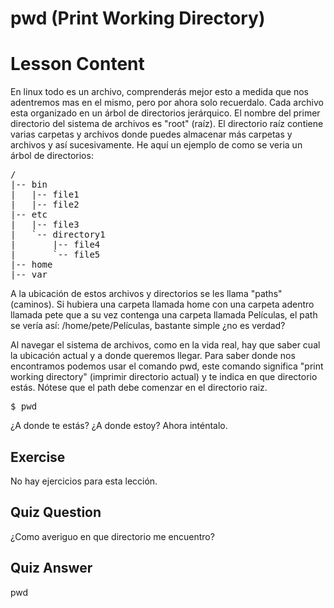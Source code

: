 # pwd (Print Working Directory)

# Lesson Content

En linux todo es un archivo, comprenderás mejor esto a medida que nos adentremos mas en el mismo, pero por ahora solo recuerdalo. Cada archivo esta organizado en un árbol de directorios jerárquico. El nombre del primer directorio del sistema de archivos es "root" (raíz). El directorio raíz contiene varias carpetas y archivos donde puedes almacenar más carpetas y archivos y así sucesivamente. He aquí un ejemplo de como se veria un árbol de directorios:

<pre>/
|-- bin
|   |-- file1
|   |-- file2
|-- etc
|   |-- file3
|   `-- directory1
|       |-- file4
|       `-- file5
|-- home
|-- var
</pre>

A la ubicación de estos archivos y directorios se les llama "paths" (caminos). Si hubiera una carpeta llamada home con una carpeta adentro llamada pete que a su vez contenga una carpeta llamada Películas, el path se vería así: /home/pete/Películas, bastante simple ¿no es verdad?

Al navegar el sistema de archivos, como en la vida real, hay que saber cual la ubicación actual y a donde queremos llegar. Para saber donde nos encontramos podemos usar el comando pwd, este comando significa "print working directory" (imprimir directorio actual) y te indica en que directorio estás. Nótese que el path debe comenzar en el directorio raiz.

<pre>$ pwd</pre>

¿A donde te estás? ¿A donde estoy? Ahora inténtalo.

## Exercise

No hay ejercicios para esta lección.

## Quiz Question

¿Como averiguo en que directorio me encuentro?

## Quiz Answer

pwd
